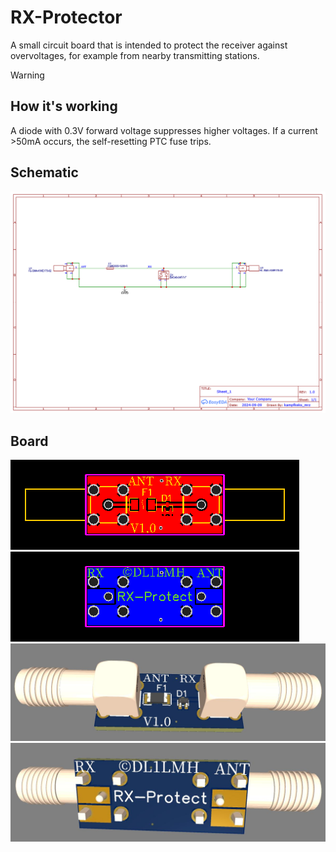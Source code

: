 # RX-Protector
A small circuit board that is intended to protect the receiver against overvoltages, for example from nearby transmitting stations.

> [!WARNING]
> 

## How it's working
A diode with 0.3V forward voltage suppresses higher voltages. If a current >50mA occurs, the self-resetting PTC fuse trips.

## Schematic
![schematic](https://github.com/dl1lmh/RX-Protector/blob/main/img/schematic.png)

## Board
![PCB front](https://github.com/dl1lmh/RX-Protector/blob/main/img/pcb_front.png)
![PCB back](https://github.com/dl1lmh/RX-Protector/blob/main/img/pcb_back.png)
![3d front](https://github.com/dl1lmh/RX-Protector/blob/main/img/3d_front.jpg)
![3d back](https://github.com/dl1lmh/RX-Protector/blob/main/img/3d_back.jpg)
